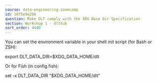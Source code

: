 ```yaml
---
course: data-engineering-zoomcamp
id: 1075e9e2b6
question: Make DLT comply with the XDG Base Dir Specification
section: Workshop 1 - dlthub
sort_order: 4440
---
```


You can set the environment variable in your shell init script (for Bash or ZSH):

export DLT_DATA_DIR=$XDG_DATA_HOME/dlt

Or for Fish (in config.fish):

set -x DLT_DATA_DIR “$XDG_DATA_HOME/dlt”

